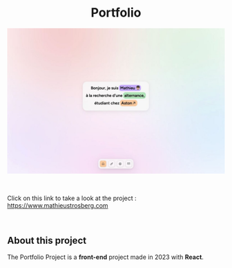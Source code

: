 <h1 align="center">Portfolio</h1>

<p align="center">
<img width="800" alt="ICM App" src="https://github.com/mathieustrosberg/FOLIO_23/blob/main/src/images/folio.jpg" />
</p>

<br />

Click on this link to take a look at the project : https://www.mathieustrosberg.com

<br />

## About this project

The Portfolio Project is a **front-end** project made in 2023 with **React**.
